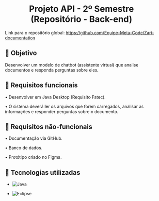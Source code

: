 <h1 align="center"> Projeto API - 2º Semestre (Repositório - Back-end) </h1>

Link para o repositório global: https://github.com/Equipe-Meta-Code/Zari-documentation

## 🎯 Objetivo
 Desenvolver um modelo de chatbot (assistente virtual) que analise documentos e responda perguntas sobre eles.

 ## 📍 Requisitos funcionais
•	Desenvolver em Java Desktop (Requisito Fatec).

•	O sistema deverá ler os arquivos que forem carregados, analisar as informações e responder perguntas sobre o documento.


## 📍 Requisitos não-funcionais
•	Documentação via GitHub.

•	Banco de dados.

•	Protótipo criado no Figma.

## 🔧 Tecnologias utilizadas
- ![Java](https://img.shields.io/badge/java-%23ED8B00.svg?style=for-the-badge&logo=openjdk&logoColor=white)

- ![Eclipse](https://img.shields.io/badge/Eclipse-2C2255?style=for-the-badge&logo=eclipse&logoColor=white)

